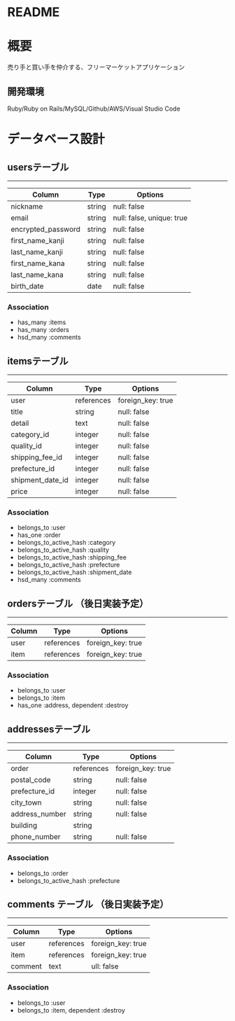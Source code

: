 # README

# 概要
売り手と買い手を仲介する、フリーマーケットアプリケーション
 
## 開発環境
Ruby/Ruby on Rails/MySQL/Github/AWS/Visual Studio Code
    
    
# データベース設計
## usersテーブル
-----
| Column             | Type     | Options     |
| ------------------ | ------   | ----------- |
| nickname           | string   | null: false |
| email              | string   | null: false, unique: true |
| encrypted_password | string   | null: false |
| first_name_kanji   | string   | null: false |
| last_name_kanji    | string   | null: false |
| first_name_kana    | string   | null: false |
| last_name_kana     | string   | null: false |
| birth_date         | date     | null: false | 

### Association
- has_many :items
- has_many :orders
- hsd_many :comments



## itemsテーブル
-----
| Column            | Type           | Options                         |
| ----------------- | -------------- | ------------------------------- |
| user              | references     | foreign_key: true  |
| title             | string         | null: false                     |
| detail            | text           | null: false                     |
| category_id       | integer        | null: false                  |
| quality_id       | integer        | null: false                  |
| shipping_fee_id  | integer        | null: false                   |
| prefecture_id       | integer    | null: false                   |
| shipment_date_id  | integer        | null: false                  |
| price             | integer        | null: false                     |



### Association
- belongs_to :user
- has_one :order
- belongs_to_active_hash :category
- belongs_to_active_hash :quality
- belongs_to_active_hash :shipping_fee
- belongs_to_active_hash :prefecture
- belongs_to_active_hash :shipment_date
- hsd_many :comments




## ordersテーブル （後日実装予定）
-----
| Column             | Type       | Options     |
| ------------------ | ---------  | ----------- |
| user               | references | foreign_key: true |
| item               | references | foreign_key: true |

### Association
- belongs_to :user
- belongs_to :item
- has_one :address, dependent :destroy

## addressesテーブル
-----
| Column            | Type           | Options                         |
| ----------------- | -------------- | ------------------------------- |
| order             | references | foreign_key: true |
| postal_code        | string     | null: false |
| prefecture_id         | integer    | null: false                   |
| city_town          | string     | null: false |
| address_number     | string     | null: false |
| building           | string     |             |
| phone_number       | string     | null: false |


### Association
- belongs_to :order
- belongs_to_active_hash :prefecture


## comments テーブル （後日実装予定）
-----
| Column             | Type       | Options     |
| ------------------ | ---------  | ----------- |
| user               | references | foreign_key: true |
| item               | references | foreign_key: true |
| comment            | text       | ull: false |

### Association
- belongs_to :user
- belongs_to :item, dependent :destroy

​